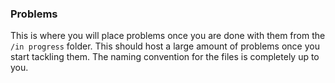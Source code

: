 ### Problems

This is where you will place problems once you are done with them from the `/in progress` folder. This should host a large amount of problems once you start tackling them. The naming convention for the files is completely up to you.

